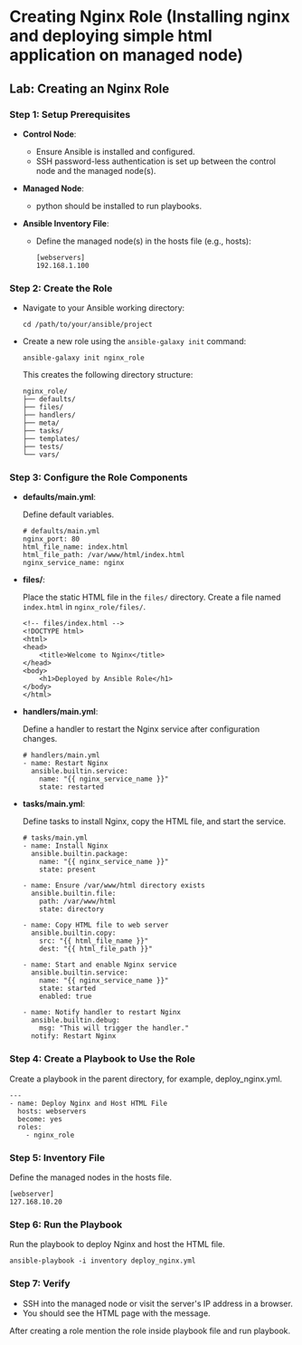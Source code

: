 # Creating Nginx Role (Installing nginx and deploying simple html application on managed node)

## Lab: Creating an Nginx Role

### Step 1: Setup Prerequisites

- **Control Node**:
  - Ensure Ansible is installed and configured.
  - SSH password-less authentication is set up between the control node and the managed node(s).
 
- **Managed Node**:
  - python should be installed to run playbooks.

- **Ansible Inventory File**:
  - Define the managed node(s) in the hosts file (e.g., hosts):

    ```
    [webservers]
    192.168.1.100 
    ```

### Step 2: Create the Role

- Navigate to your Ansible working directory:

  ```
  cd /path/to/your/ansible/project
  ```

- Create a new role using the ```ansible-galaxy init``` command:

  ```
  ansible-galaxy init nginx_role
  ```

  This creates the following directory structure:

  ```
  nginx_role/
  ├── defaults/
  ├── files/
  ├── handlers/
  ├── meta/
  ├── tasks/
  ├── templates/
  ├── tests/
  └── vars/
  ```

### Step 3: Configure the Role Components

- **defaults/main.yml**:

  Define default variables.

  ```
  # defaults/main.yml
  nginx_port: 80
  html_file_name: index.html
  html_file_path: /var/www/html/index.html
  nginx_service_name: nginx
  ```

- **files/**:

  Place the static HTML file in the ```files/``` directory. Create a file named ```index.html``` in ```nginx_role/files/```.

  ```
  <!-- files/index.html -->
  <!DOCTYPE html>
  <html>
  <head>
      <title>Welcome to Nginx</title>
  </head>
  <body>
      <h1>Deployed by Ansible Role</h1>
  </body>
  </html>

  ```

- **handlers/main.yml**:

  Define a handler to restart the Nginx service after configuration changes.

  ```
  # handlers/main.yml
  - name: Restart Nginx
    ansible.builtin.service:
      name: "{{ nginx_service_name }}"
      state: restarted
  ```

- **tasks/main.yml**:

  Define tasks to install Nginx, copy the HTML file, and start the service.

  ```
  # tasks/main.yml
  - name: Install Nginx
    ansible.builtin.package:
      name: "{{ nginx_service_name }}"
      state: present

  - name: Ensure /var/www/html directory exists
    ansible.builtin.file:
      path: /var/www/html
      state: directory

  - name: Copy HTML file to web server
    ansible.builtin.copy:
      src: "{{ html_file_name }}"
      dest: "{{ html_file_path }}"

  - name: Start and enable Nginx service
    ansible.builtin.service:
      name: "{{ nginx_service_name }}"
      state: started
      enabled: true

  - name: Notify handler to restart Nginx
    ansible.builtin.debug:
      msg: "This will trigger the handler."
    notify: Restart Nginx
  ```

### Step 4: Create a Playbook to Use the Role

Create a playbook in the parent directory, for example, deploy_nginx.yml.

```
---
- name: Deploy Nginx and Host HTML File
  hosts: webservers
  become: yes
  roles:
    - nginx_role
```

### Step 5: Inventory File

Define the managed nodes in the hosts file.

```
[webserver]
127.168.10.20
```

### Step 6: Run the Playbook

Run the playbook to deploy Nginx and host the HTML file.

```
ansible-playbook -i inventory deploy_nginx.yml
```

### Step 7: Verify

- SSH into the managed node or visit the server's IP address in a browser.
- You should see the HTML page with the message.

After creating a role mention the role inside playbook file and run playbook.
